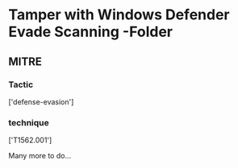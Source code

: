 # Tamper with Windows Defender Evade Scanning -Folder

## MITRE

### Tactic
['defense-evasion']

### technique
['T1562.001']

Many more to do...
